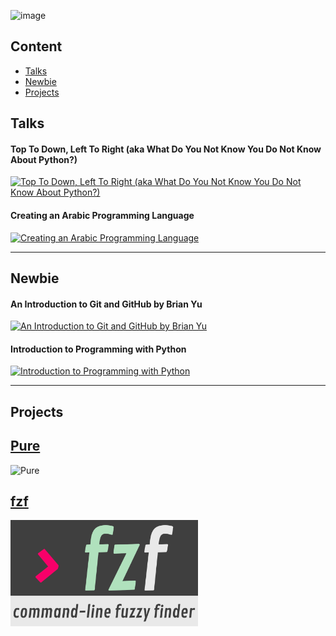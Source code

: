 ![image](https://user-images.githubusercontent.com/22680912/43683477-172569dc-98aa-11e8-8e80-deef85cd8998.png)

## Content
  - [Talks](#Talks)
  - [Newbie](#Newbie)
  - [Projects](#Projects)
## Talks
#### Top To Down, Left To Right (aka What Do You Not Know You Do Not Know About Python?)
[![Top To Down, Left To Right (aka What Do You Not Know You Do Not Know About Python?)](https://img.youtube.com/vi/DlgbPLvBs30/0.jpg)](https://www.youtube.com/watch?v=DlgbPLvBs30)

#### Creating an Arabic Programming Language
[![Creating an Arabic Programming Language](https://img.youtube.com/vi/dkO8cdwf6v8/0.jpg)](https://www.youtube.com/watch?v=dkO8cdwf6v8)

----

## Newbie

#### An Introduction to Git and GitHub by Brian Yu
[![An Introduction to Git and GitHub by Brian Yu](https://img.youtube.com/vi/MJUJ4wbFm_A/0.jpg)](https://www.youtube.com/watch?v=MJUJ4wbFm_A)

#### Introduction to Programming with Python
[![Introduction to Programming with Python](https://img.youtube.com/vi/tkMTkq-Is6E/0.jpg)](https://www.youtube.com/watch?v=tkMTkq-Is6E)

----

## Projects
## [Pure](https://github.com/pure-css/pure)
![Pure](https://cloud.githubusercontent.com/assets/449779/5291099/1b554cca-7b03-11e4-9157-53a12d91b34a.png)
## [fzf](https://github.com/junegunn/fzf/blob/master/README.md)
<img src="https://raw.githubusercontent.com/junegunn/i/master/fzf.png" height="170" alt="fzf - a command-line fuzzy finder">  

